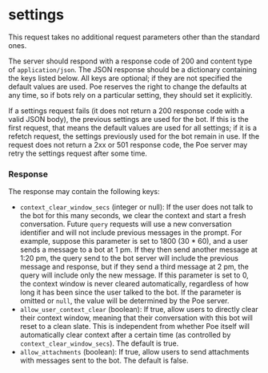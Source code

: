 # settings

This request takes no additional request parameters other than the standard ones.

The server should respond with a response code of 200 and content type of `application/json`. The JSON response should be a dictionary containing the keys listed below. All keys are optional; if they are not specified the default values are used. Poe reserves the right to change the defaults at any time, so if bots rely on a particular setting, they should set it explicitly.

If a settings request fails (it does not return a 200 response code with a valid JSON body), the previous settings are used for the bot. If this is the first request, that means the default values are used for all settings; if it is a refetch request, the settings previously used for the bot remain in use. If the request does not return a 2xx or 501 response code, the Poe server may retry the settings request after some time.

### Response&#x20;

The response may contain the following keys:

* `context_clear_window_secs` (integer or null): If the user does not talk to the bot for this many seconds, we clear the context and start a fresh conversation. Future `query` requests will use a new conversation identifier and will not include previous messages in the prompt. For example, suppose this parameter is set to 1800 (30 \* 60), and a user sends a message to a bot at 1 pm. If they then send another message at 1:20 pm, the query send to the bot server will include the previous message and response, but if they send a third message at 2 pm, the query will include only the new message. If this parameter is set to 0, the context window is never cleared automatically, regardless of how long it has been since the user talked to the bot. If the parameter is omitted or `null`, the value will be determined by the Poe server.
* `allow_user_context_clear` (boolean): If true, allow users to directly clear their context window, meaning that their conversation with this bot will reset to a clean slate. This is independent from whether Poe itself will automatically clear context after a certain time (as controlled by `context_clear_window_secs`). The default is true.
* `allow_attachments` (boolean): If true, allow users to send attachments with messages sent to the bot. The default is false.

